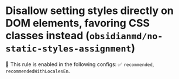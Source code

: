 # Disallow setting styles directly on DOM elements, favoring CSS classes instead (`obsidianmd/no-static-styles-assignment`)

💼 This rule is enabled in the following configs: ✅ `recommended`, `recommendedWithLocalesEn`.

<!-- end auto-generated rule header -->

